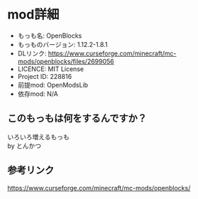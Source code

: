 # mod詳細

- もっも名: OpenBlocks
- もっものバージョン: 1.12.2-1.8.1
- DLリンク: https://www.curseforge.com/minecraft/mc-mods/openblocks/files/2699056
- LICENCE: MIT License
- Project ID: 228816
- 前提mod: OpenModsLib
- 依存mod: N/A

## このもっもは何をするんですか？
いろいろ増えるもっも<br>
by とんかつ

## 参考リンク
https://www.curseforge.com/minecraft/mc-mods/openblocks/